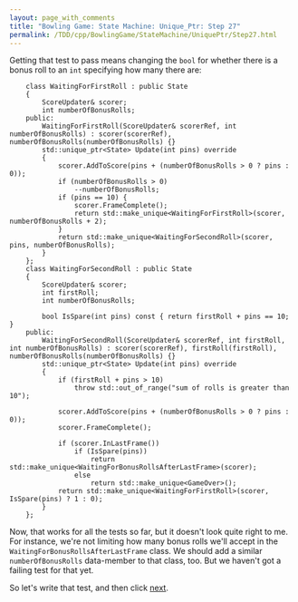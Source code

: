 ```yaml
---
layout: page_with_comments
title: "Bowling Game: State Machine: Unique_Ptr: Step 27"
permalink: /TDD/cpp/BowlingGame/StateMachine/UniquePtr/Step27.html
---
```


Getting that test to pass means changing the ```bool``` for whether there is a bonus roll to an ```int``` specifying how many there are:
```
    class WaitingForFirstRoll : public State
    {
        ScoreUpdater& scorer;
        int numberOfBonusRolls;
    public:
        WaitingForFirstRoll(ScoreUpdater& scorerRef, int numberOfBonusRolls) : scorer(scorerRef), numberOfBonusRolls(numberOfBonusRolls) {}
        std::unique_ptr<State> Update(int pins) override
        {
            scorer.AddToScore(pins + (numberOfBonusRolls > 0 ? pins : 0));
            if (numberOfBonusRolls > 0)
                --numberOfBonusRolls;
            if (pins == 10) {
                scorer.FrameComplete();
                return std::make_unique<WaitingForFirstRoll>(scorer, numberOfBonusRolls + 2);
            }
            return std::make_unique<WaitingForSecondRoll>(scorer, pins, numberOfBonusRolls);
        }
    };
    class WaitingForSecondRoll : public State
    {
        ScoreUpdater& scorer;
        int firstRoll;
        int numberOfBonusRolls;

        bool IsSpare(int pins) const { return firstRoll + pins == 10; }
    public:
        WaitingForSecondRoll(ScoreUpdater& scorerRef, int firstRoll, int numberOfBonusRolls) : scorer(scorerRef), firstRoll(firstRoll), numberOfBonusRolls(numberOfBonusRolls) {}
        std::unique_ptr<State> Update(int pins) override
        {
            if (firstRoll + pins > 10)
                throw std::out_of_range("sum of rolls is greater than 10");

            scorer.AddToScore(pins + (numberOfBonusRolls > 0 ? pins : 0));
            scorer.FrameComplete();
                
            if (scorer.InLastFrame())
                if (IsSpare(pins))
                    return std::make_unique<WaitingForBonusRollsAfterLastFrame>(scorer);
                else
                    return std::make_unique<GameOver>();
            return std::make_unique<WaitingForFirstRoll>(scorer, IsSpare(pins) ? 1 : 0);
        }
    };
```

Now, that works for all the tests so far, but it doesn't look quite right to me. For instance, we're not limiting how many bonus rolls we'll accept in the ```WaitingForBonusRollsAfterLastFrame``` class.
We should add a similar ```numberOfBonusRolls``` data-member to that class, too. But we haven't got a failing test for that yet.

So let's write that test, and then click [next](Step28.html).

